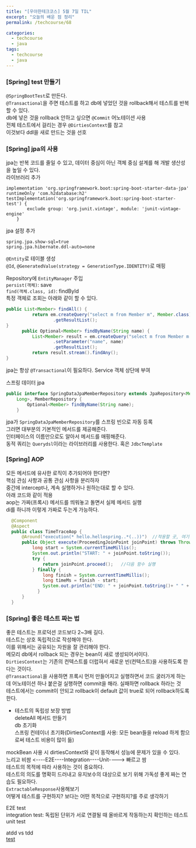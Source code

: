 ```yaml
---
title: "[우아한테크코스] 5월 7일 TIL"
excerpt: "오늘의 배운 점 정리"
permalink: /techcourse/68

categories:
  - techcourse
  - java
tags:
  - techcourse  
  - java
---  
```


### [Spring] test 만들기  
`@SpringBootTest`로 만든다.  
`@Transactional`을 주면 테스트를 하고 db에 넣었던 것을 rollback해서 테스트를 반복할 수 있다.  
db에 넣은 것을 rollback 안하고 싶으면 `@Commit` 어노테이션 사용  
전체 테스트에서 걸리는 경우 `@DirtiesContext`를 참고  
이것보다 ddl을 새로 만드는 것을 선호  

### [Spring] jpa의 사용  
jpa는 반복 코드를 줄일 수 있고, 데이터 중심이 아닌 객체 중심 설계를 해 개발 생산성을 높일 수 있다.  
라이브러리 추가  
```
implementation 'org.springframework.boot:spring-boot-starter-data-jpa' runtimeOnly 'com.h2database:h2' testImplementation('org.springframework.boot:spring-boot-starter-test') {
        exclude group: 'org.junit.vintage', module: 'junit-vintage-engine'
    }
```  
jpa 설정 추가  
```
spring.jpa.show-sql=true
spring.jpa.hibernate.ddl-auto=none
```  

`@Entity`로 테이블 생성  
`@Id`, `@GeneratedValue(strategy = GenerationType.IDENTITY)`로 매핑  

Repository에 `EntityManager` 주입  
`persist(객체)`: save  
`find(객체.class, id)`: findById  
특정 객체로 조회는 아래와 같이 할 수 있다.  
```java
public List<Member> findAll() {
          return em.createQuery("select m from Member m", Member.class)
                  .getResultList();
}
      public Optional<Member> findByName(String name) {
          List<Member> result = em.createQuery("select m from Member m where m.name = :name", Member.class)
                  .setParameter("name", name)
                  .getResultList();
          return result.stream().findAny();
}
```  
jpa는 항상 `@Transactional`이 필요하다. Service 객체 상단에 부여  

스프링 데이터 jpa  
```java  
public interface SpringDataJpaMemberRepository extends JpaRepository<Member,
    Long>, MemberRepository {
        Optional<Member> findByName(String name);
    }
```  
jpa가 `SpringDataJpaMemberRepository`를 스프링 빈으로 자동 등록  
그러면 대부분의 기본적인 메서드를 제공해준다.  
인터페이스의 이름만으로도 알아서 메서드를 매핑해준다.  
동적 쿼리는 `Querydsl`이라는 라이브러리를 사용한다. 혹은 `JdbcTemplate`  

### [Spring] AOP  
모든 메서드에 유사한 로직이 추가되어야 한다면?  
핵심 관심 사항과 공통 관심 사항을 분리하자  
중간에 intercept나, 계속 실행하거나 원하는대로 할 수 있다.  
아래 코드와 같이 적용  
aop는 가짜(프록시) 메서드를 띄워놓고 돌면서 실제 메서드 실행  
di를 하니까 이렇게 가짜로 두는게 가능하다.  
```java
  @Component
  @Aspect
  public class TimeTraceAop {
      @Around("execution(* hello.hellospring..*(..))")  //적용할 곳, 여기를 조정해서 원하는 곳에만 사용하도록 할 수도 있다.
      public Object execute(ProceedingJoinPoint joinPoint) throws Throwable {
          long start = System.currentTimeMillis();
          System.out.println("START: " + joinPoint.toString());
          try {
              return joinPoint.proceed();   //다음 함수 실행  
          } finally {
              long finish = System.currentTimeMillis();
              long timeMs = finish - start;
              System.out.println("END: " + joinPoint.toString()+ " " + timeMs + "ms");
            }
      }
  }        
```  

### [Spring] 좋은 테스트 짜는 법  
좋은 테스트는 프로덕션 코드보다 2~3배 길다.  
테스트는 상호 독립적으로 작성해야 한다.  
이를 위해서는 공유되는 자원을 잘 관리해야 한다.  
메모리 db에서 rollback 되는 경우는 bean이 새로 생성되어서이다.  
`DirtiesContext`는 기존의 컨텍스트를 더럽혀서 새로운 빈(컨텍스트)을 사용하도록 한다는 것이다.  
`@Transactional`을 사용하면 프록시 먼저 만들어지고 실행하면서 코드 굴러가게 하는데 어노테이션 하나 붙은걸 실행하면 commit을 해라. 실패하면 rollback 하라는 것    
테스트에서는 commit이 안되고 rollback이 default 값이 true로 되어 rollback하도록 한다.  

- 테스트의 독립성 보장 방법  
deleteAll 메서드 만들기  
db 초기화  
스프링 컨테이너 초기화(DirtiesContext를 사용: 모든 bean들을 reload 하게 함으로써 테스트 비용이 많이 듦)  

mockBean 사용 시 dirtiesContext와 같이 동작해서 성능에 문제가 있을 수 있다.  
느리고 비쌈 <----E2E----Integration----Unit----> 빠르고 쌈  
테스트의 목적에 따라 사용하는 것이 중요하다.  
테스트의 의도를 명확히 드러내고 유지보수의 대상으로 보기 위해 가독성 좋게 짜는 연습도 필요하다.  
`ExtractableResponse`사용해보기  
어떻게 테스트를 구현하지? 보다는 어떤 목적으로 구현하지?를 주로 생각하기  

E2E test  
integration test: 독립된 단위가 서로 연결될 때 올바르게 작동하는지 확인하는 테스트  
unit test  

atdd vs tdd  
[test](https://meetup.toast.com/posts/124)  